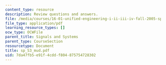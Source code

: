 ```yaml
---
content_type: resource
description: Review questions and answers.
file: /media/courses/16-01-unified-engineering-i-ii-iii-iv-fall-2005-spring-2006/7da47fb5e91f4cddf804875754728302_sp_S3_mud.pdf
file_type: application/pdf
learning_resource_types: []
ocw_type: OCWFile
parent_title: Signals and Systems
parent_type: CourseSection
resourcetype: Document
title: sp_S3_mud.pdf
uid: 7da47fb5-e91f-4cdd-f804-875754728302
---
```

